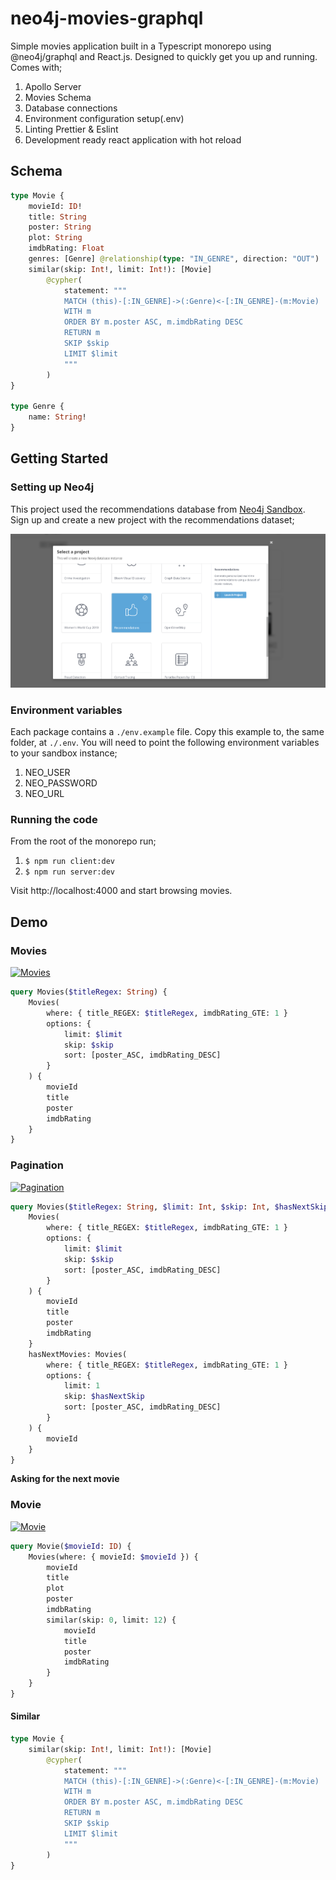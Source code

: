 # neo4j-movies-graphql

Simple movies application built in a Typescript monorepo using @neo4j/graphql and React.js. Designed to quickly get you up and running. Comes with;

1. Apollo Server
2. Movies Schema
3. Database connections
4. Environment configuration setup(.env)
5. Linting Prettier & Eslint
6. Development ready react application with hot reload

## Schema

```graphql
type Movie {
    movieId: ID!
    title: String
    poster: String
    plot: String
    imdbRating: Float
    genres: [Genre] @relationship(type: "IN_GENRE", direction: "OUT")
    similar(skip: Int!, limit: Int!): [Movie]
        @cypher(
            statement: """
            MATCH (this)-[:IN_GENRE]->(:Genre)<-[:IN_GENRE]-(m:Movie)
            WITH m
            ORDER BY m.poster ASC, m.imdbRating DESC
            RETURN m
            SKIP $skip
            LIMIT $limit
            """
        )
}

type Genre {
    name: String!
}
```

## Getting Started

### Setting up Neo4j

This project used the recommendations database from [Neo4j Sandbox](https://neo4j.com/sandbox/). Sign up and create a new project with the recommendations dataset;

![Recommendations Project](./assets/recommendations.png)

### Environment variables

Each package contains a `./env.example` file. Copy this example to, the same folder, at `./.env`. You will need to point the following environment variables to your sandbox instance;

1. NEO_USER
2. NEO_PASSWORD
3. NEO_URL

### Running the code

From the root of the monorepo run;

1. `$ npm run client:dev`
2. `$ npm run server:dev`

Visit http://localhost:4000 and start browsing movies.

## Demo

### Movies

[![Movies](https://i.gyazo.com/ccdffeb5803d00a544f06a030240f7a8.gif)](https://gyazo.com/ccdffeb5803d00a544f06a030240f7a8)

```graphql
query Movies($titleRegex: String) {
    Movies(
        where: { title_REGEX: $titleRegex, imdbRating_GTE: 1 }
        options: {
            limit: $limit
            skip: $skip
            sort: [poster_ASC, imdbRating_DESC]
        }
    ) {
        movieId
        title
        poster
        imdbRating
    }
}
```

### Pagination

[![Pagination](https://i.gyazo.com/12bedcfc9babb172a5e0d08e90250ed3.gif)](https://gyazo.com/12bedcfc9babb172a5e0d08e90250ed3)

```graphql
query Movies($titleRegex: String, $limit: Int, $skip: Int, $hasNextSkip: Int) {
    Movies(
        where: { title_REGEX: $titleRegex, imdbRating_GTE: 1 }
        options: {
            limit: $limit
            skip: $skip
            sort: [poster_ASC, imdbRating_DESC]
        }
    ) {
        movieId
        title
        poster
        imdbRating
    }
    hasNextMovies: Movies(
        where: { title_REGEX: $titleRegex, imdbRating_GTE: 1 }
        options: {
            limit: 1
            skip: $hasNextSkip
            sort: [poster_ASC, imdbRating_DESC]
        }
    ) {
        movieId
    }
}
```

**Asking for the next movie**

### Movie

[![Movie](https://i.gyazo.com/2ec14a28e5b59c946e02df2c57f9ea5e.gif)](https://gyazo.com/2ec14a28e5b59c946e02df2c57f9ea5e)

```graphql
query Movie($movieId: ID) {
    Movies(where: { movieId: $movieId }) {
        movieId
        title
        plot
        poster
        imdbRating
        similar(skip: 0, limit: 12) {
            movieId
            title
            poster
            imdbRating
        }
    }
}
```

#### Similar

```graphql
type Movie {
    similar(skip: Int!, limit: Int!): [Movie]
        @cypher(
            statement: """
            MATCH (this)-[:IN_GENRE]->(:Genre)<-[:IN_GENRE]-(m:Movie)
            WITH m
            ORDER BY m.poster ASC, m.imdbRating DESC
            RETURN m
            SKIP $skip
            LIMIT $limit
            """
        )
}
```
